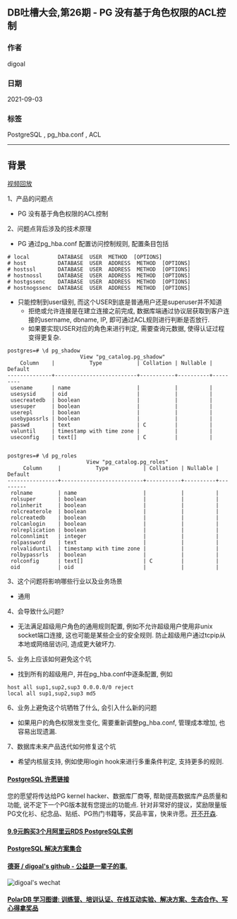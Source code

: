 ## DB吐槽大会,第26期 - PG 没有基于角色权限的ACL控制    
    
### 作者    
digoal    
    
### 日期    
2021-09-03    
    
### 标签    
PostgreSQL , pg_hba.conf , ACL     
    
----    
    
## 背景    
[视频回放](https://www.bilibili.com/video/BV1mb4y117SP/)    
    
1、产品的问题点    
- PG 没有基于角色权限的ACL控制    
    
2、问题点背后涉及的技术原理    
- PG 通过pg_hba.conf 配置访问控制规则, 配置条目包括    
```    
# local         DATABASE  USER  METHOD  [OPTIONS]    
# host          DATABASE  USER  ADDRESS  METHOD  [OPTIONS]    
# hostssl       DATABASE  USER  ADDRESS  METHOD  [OPTIONS]    
# hostnossl     DATABASE  USER  ADDRESS  METHOD  [OPTIONS]    
# hostgssenc    DATABASE  USER  ADDRESS  METHOD  [OPTIONS]    
# hostnogssenc  DATABASE  USER  ADDRESS  METHOD  [OPTIONS]    
```    
- 只能控制到user级别, 而这个USER到底是普通用户还是superuser并不知道    
    - 拒绝或允许连接是在建立连接之前完成, 数据库端通过协议层获取到客户连接的username, dbname, IP, 即可通过ACL规则进行判断是否放行.     
    - 如果要实现USER对应的角色来进行判定, 需要查询元数据, 使得认证过程变得更复杂.     
```    
postgres=# \d pg_shadow     
                       View "pg_catalog.pg_shadow"    
    Column    |           Type           | Collation | Nullable | Default     
--------------+--------------------------+-----------+----------+---------    
 usename      | name                     |           |          |     
 usesysid     | oid                      |           |          |     
 usecreatedb  | boolean                  |           |          |     
 usesuper     | boolean                  |           |          |     
 userepl      | boolean                  |           |          |     
 usebypassrls | boolean                  |           |          |     
 passwd       | text                     | C         |          |     
 valuntil     | timestamp with time zone |           |          |     
 useconfig    | text[]                   | C         |          |     
    
    
postgres=# \d pg_roles     
                         View "pg_catalog.pg_roles"    
     Column     |           Type           | Collation | Nullable | Default     
----------------+--------------------------+-----------+----------+---------    
 rolname        | name                     |           |          |     
 rolsuper       | boolean                  |           |          |     
 rolinherit     | boolean                  |           |          |     
 rolcreaterole  | boolean                  |           |          |     
 rolcreatedb    | boolean                  |           |          |     
 rolcanlogin    | boolean                  |           |          |     
 rolreplication | boolean                  |           |          |     
 rolconnlimit   | integer                  |           |          |     
 rolpassword    | text                     |           |          |     
 rolvaliduntil  | timestamp with time zone |           |          |     
 rolbypassrls   | boolean                  |           |          |     
 rolconfig      | text[]                   | C         |          |     
 oid            | oid                      |           |          |     
```    
    
3、这个问题将影响哪些行业以及业务场景    
- 通用    
    
4、会导致什么问题?    
- 无法满足超级用户角色的通用规则配置, 例如不允许超级用户使用非unix socket端口连接, 这也可能是某些企业的安全规则. 防止超级用户通过tcpip从本地或网络层访问, 造成更大破坏力.      
    
5、业务上应该如何避免这个坑    
- 找到所有的超级用户, 并在pg_hba.conf中逐条配置, 例如    
```    
host all sup1,sup2,sup3 0.0.0.0/0 reject    
local all sup1,sup2,sup3 md5    
```    
    
6、业务上避免这个坑牺牲了什么, 会引入什么新的问题     
- 如果用户的角色权限发生变化, 需要重新调整pg_hba.conf, 管理成本增加, 也容易出现遗漏.    
    
7、数据库未来产品迭代如何修复这个坑     
- 希望内核层支持, 例如使用login hook来进行多重条件判定, 支持更多的规则.    
    
  
#### [PostgreSQL 许愿链接](https://github.com/digoal/blog/issues/76 "269ac3d1c492e938c0191101c7238216")
您的愿望将传达给PG kernel hacker、数据库厂商等, 帮助提高数据库产品质量和功能, 说不定下一个PG版本就有您提出的功能点. 针对非常好的提议，奖励限量版PG文化衫、纪念品、贴纸、PG热门书籍等，奖品丰富，快来许愿。[开不开森](https://github.com/digoal/blog/issues/76 "269ac3d1c492e938c0191101c7238216").  
  
  
#### [9.9元购买3个月阿里云RDS PostgreSQL实例](https://www.aliyun.com/database/postgresqlactivity "57258f76c37864c6e6d23383d05714ea")
  
  
#### [PostgreSQL 解决方案集合](https://yq.aliyun.com/topic/118 "40cff096e9ed7122c512b35d8561d9c8")
  
  
#### [德哥 / digoal's github - 公益是一辈子的事.](https://github.com/digoal/blog/blob/master/README.md "22709685feb7cab07d30f30387f0a9ae")
  
  
![digoal's wechat](../pic/digoal_weixin.jpg "f7ad92eeba24523fd47a6e1a0e691b59")
  
  
#### [PolarDB 学习图谱: 训练营、培训认证、在线互动实验、解决方案、生态合作、写心得拿奖品](https://www.aliyun.com/database/openpolardb/activity "8642f60e04ed0c814bf9cb9677976bd4")
  
